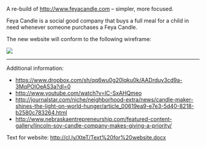 A re-build of http://www.feyacandle.com – simpler, more focused.

Feya Candle is a social good company that buys a full meal for a child in need whenever someone purchases a Feya Candle.

The new website will conform to the following wireframe:

![](http://cl.ly/XuRf/IMG_20140930_143447.jpg)

---

Additional information:

- https://www.dropbox.com/sh/qq6wu0g20lqku0k/AADrduy3cd9a-3MqPOlOeAS3a?dl=0
- http://www.youtube.com/watch?v=lC-SxAHQmeo
- http://journalstar.com/niche/neighborhood-extra/news/candle-maker-shines-the-light-on-world-hunger/article_00619ea9-e7e3-5d40-8218-b2580c783264.html
- http://www.nebraskaentrepreneurship.com/featured-content-gallery/lincoln-soy-candle-company-makes-giving-a-priority/

Text for website: http://cl.ly/XteT/Text%20for%20website.docx
